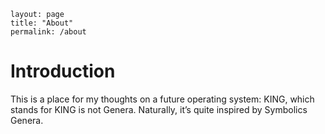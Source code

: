     layout: page
    title: "About"
    permalink: /about


# Introduction

This is a place for my thoughts on a future operating system: KING, which stands for KING is not Genera. Naturally, it&rsquo;s quite inspired by Symbolics Genera.

